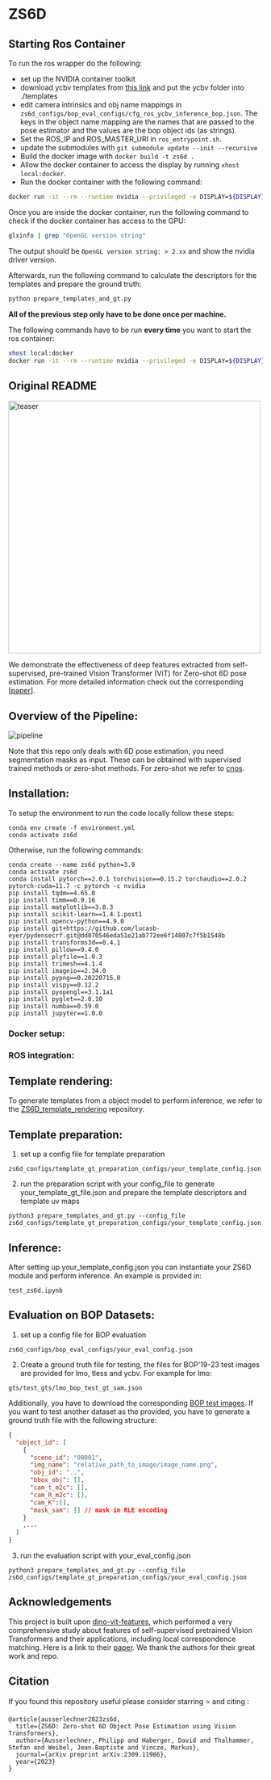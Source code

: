 # ZS6D


## Starting Ros Container

To run the ros wrapper do the following:

- set up the NVIDIA container toolkit
- download ycbv templates from [this link](https://drive.google.com/file/d/1t0nk_1R931LYl-F9nrYLfk-jKxoki-0A/view?usp=sharing) and put the ycbv folder into ./templates
- edit camera intrinsics and obj name mappings in ```zs6d_configs/bop_eval_configs/cfg_ros_ycbv_inference_bop.json```. The keys in the object name mapping are the names that are passed to the pose estimator and the values are the bop object ids (as strings).
- Set the ROS_IP and ROS_MASTER_URI in ```ros_entrypoint.sh```.
- update the submodules with ```git submodule update --init --recursive```
- Build the docker image with ```docker build -t zs6d .```
- Allow the docker container to access the display by running ```xhost local:docker```.
- Run the docker container with the following command:

```bash
docker run -it --rm --runtime nvidia --privileged -e DISPLAY=${DISPLAY}  -e NVIDIA_DRIVER_CAPABILITIES=all -v /PATH_TO_REPOSITORY:/code -v /PATH_TO_REPOSITORY/torch_cache:/root/.cache/torch -v /tmp/.X11-unix:/tmp/.X11-unix torch --net host zs6d /bin/bash
```
Once you are inside the docker container, run the following command to check if the docker container has access to the GPU:

```bash
glxinfo | grep "OpenGL version string"
```
The output should be ```OpenGL version string: > 2.xx``` and show the nvidia driver version.

Afterwards, run the following command to calculate the descriptors for the templates and prepare the ground truth:
```bash
python prepare_templates_and_gt.py
```

**All of the previous step only have to be done once per machine.**



The following commands have to be run **every time** you want to start the ros container:

```bash
xhost local:docker
docker run -it --rm --runtime nvidia --privileged -e DISPLAY=${DISPLAY}  -e NVIDIA_DRIVER_CAPABILITIES=all -v /PATH_TO_REPOSITORY:/code -v /PATH_TO_REPOSITORY/torch_cache:/root/.cache/torch -v /tmp/.X11-unix:/tmp/.X11-unix torch --net host zs6d
```

## Original README
<img src="./assets/overview.png" width="500" alt="teaser"/>

We demonstrate the effectiveness of deep features extracted from self-supervised, pre-trained Vision Transformer (ViT) for Zero-shot 6D pose estimation. For more detailed information check out the corresponding [[paper](https://arxiv.org/pdf/2309.11986.pdf)].

## Overview of the Pipeline:

![pipeline](./assets/ZS6D_pipeline.png)

Note that this repo only deals with 6D pose estimation, you need segmentation masks as input. These can be obtained with supervised trained methods or zero-shot methods. For zero-shot we refer to [cnos](https://github.com/nv-nguyen/cnos).

## Installation:
To setup the environment to run the code locally follow these steps:

```
conda env create -f environment.yml
conda activate zs6d
```

Otherwise, run the following commands:

```
conda create --name zs6d python=3.9
conda activate zs6d
conda install pytorch==2.0.1 torchvision==0.15.2 torchaudio==2.0.2 pytorch-cuda=11.7 -c pytorch -c nvidia
pip install tqdm==4.65.0
pip install timm==0.9.16
pip install matplotlib==3.8.3
pip install scikit-learn==1.4.1.post1
pip install opencv-python==4.9.0
pip install git+https://github.com/lucasb-eyer/pydensecrf.git@dd070546eda51e21ab772ee6f14807c7f5b1548b
pip install transforms3d==0.4.1
pip install pillow==9.4.0
pip install plyfile==1.0.3
pip install trimesh==4.1.4
pip install imageio==2.34.0
pip install pypng==0.20220715.0
pip install vispy==0.12.2
pip install pyopengl==3.1.1a1
pip install pyglet==2.0.10
pip install numba==0.59.0
pip install jupyter==1.0.0
```


### Docker setup:

### ROS integration:

## Template rendering:
To generate templates from a object model to perform inference, we refer to the [ZS6D_template_rendering](https://github.com/haberger/ZS6D_template_rendering) repository.

## Template preparation:

1. set up a config file for template preparation

```zs6d_configs/template_gt_preparation_configs/your_template_config.json```

2. run the preparation script with your config_file to generate your_template_gt_file.json and prepare the template descriptors and template uv maps

```python3 prepare_templates_and_gt.py --config_file zs6d_configs/template_gt_preparation_configs/your_template_config.json```


## Inference:
After setting up your_template_config.json you can instantiate your ZS6D module and perform inference. An example is provided in:

```test_zs6d.ipynb```


## Evaluation on BOP Datasets:

1. set up a config file for BOP evaluation

```zs6d_configs/bop_eval_configs/your_eval_config.json```

2. Create a ground truth file for testing, the files for BOP'19-23 test images are provided for lmo, tless and ycbv. For example for lmo:

```gts/test_gts/lmo_bop_test_gt_sam.json```

Additionally, you have to download the corresponding [BOP test images](https://bop.felk.cvut.cz/datasets/#LM-O). If you want to test another dataset as the provided, you have to generate a ground truth file with the following structure:

```json
{
  "object_id": [
    {
      "scene_id": "00001", 
      "img_name": "relative_path_to_image/image_name.png", 
      "obj_id": "..", 
      "bbox_obj": [], 
      "cam_t_m2c": [], 
      "cam_R_m2c": [], 
      "cam_K":[],
      "mask_sam": [] // mask in RLE encoding
    }
    ,...
  ]
}
```

3. run the evaluation script with your_eval_config.json

```python3 prepare_templates_and_gt.py --config_file zs6d_configs/template_gt_preparation_configs/your_eval_config.json```


## Acknowledgements
This project is built upon [dino-vit-features](https://github.com/ShirAmir/dino-vit-features), which performed a very comprehensive study about features of self-supervised pretrained Vision Transformers and their applications, including local correspondence matching. Here is a link to their [paper](https://arxiv.org/abs/2112.05814). We thank the authors for their great work and repo.

## Citation
If you found this repository useful please consider starring ⭐ and citing :

```
@article{ausserlechner2023zs6d,
  title={ZS6D: Zero-shot 6D Object Pose Estimation using Vision Transformers},
  author={Ausserlechner, Philipp and Haberger, David and Thalhammer, Stefan and Weibel, Jean-Baptiste and Vincze, Markus},
  journal={arXiv preprint arXiv:2309.11986},
  year={2023}
}
```
